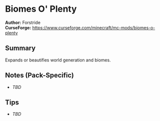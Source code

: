 # Biomes O' Plenty

**Author:** Forstride  
**CurseForge:** https://www.curseforge.com/minecraft/mc-mods/biomes-o-plenty

## Summary
Expands or beautifies world generation and biomes.

## Notes (Pack-Specific)
- _TBD_

## Tips
- _TBD_

